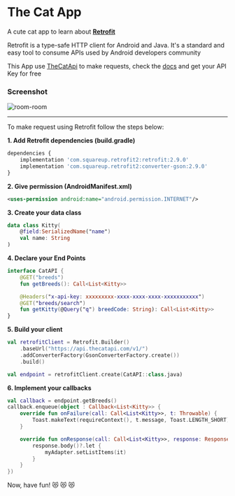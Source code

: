 # The Cat App
A cute cat app to learn about [**Retrofit**](https://square.github.io/retrofit/)

Retrofit is a type-safe HTTP client for Android and Java. It's a standard and easy tool to consume APIs used by Android developers community

This App use [TheCatApi](https://thecatapi.com/) to make requests, check the [docs](https://docs.thecatapi.com/) and get your API Key for free

### Screenshot

![room-room](https://github.com/VoidHash/retro-cat-app/assets/8929413/4a2634da-7667-4f87-a244-24f6fa4011ad)

---

To make request using Retrofit follow the steps below:

**1. Add Retrofit dependencies (build.gradle)**
```python
dependencies {
    implementation 'com.squareup.retrofit2:retrofit:2.9.0'
    implementation 'com.squareup.retrofit2:converter-gson:2.9.0'
}
```
**2. Give permission (AndroidManifest.xml)**
```xml  
<uses-permission android:name="android.permission.INTERNET"/>
```
**3. Create your data class**
```kotlin
data class Kitty(
	@field:SerializedName("name")
	val name: String
)
```
**4. Declare your End Points**
```kotlin
interface CatAPI {
    @GET("breeds")
    fun getBreeds(): Call<List<Kitty>>

    @Headers("x-api-key: xxxxxxxxx-xxxx-xxxx-xxxx-xxxxxxxxxxx")
    @GET("breeds/search")
    fun getKitty(@Query("q") breedCode: String): Call<List<Kitty>>
}
```
**5. Build your client**
```kotlin
val retrofitClient = Retrofit.Builder()
    .baseUrl("https://api.thecatapi.com/v1/")
    .addConverterFactory(GsonConverterFactory.create())
    .build()

val endpoint = retrofitClient.create(CatAPI::class.java)
```
**6. Implement your callbacks**
```kotlin
val callback = endpoint.getBreeds()
callback.enqueue(object : Callback<List<Kitty>> {
    override fun onFailure(call: Call<List<Kitty>>, t: Throwable) {
        Toast.makeText(requireContext(), t.message, Toast.LENGTH_SHORT).show()
    }

    override fun onResponse(call: Call<List<Kitty>>, response: Response<List<Kitty>>) {
        response.body()?.let {
            myAdapter.setListItems(it)
        }
    }
})
```

Now, have fun! :heart_eyes_cat: :heart_eyes_cat: :heart_eyes_cat:
